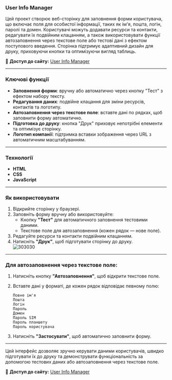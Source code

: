 
### User Info Manager  

Цей проект створює веб-сторінку для заповнення форми користувача, що включає поля для особистої інформації, таких як ім'я, пошта, логін, паролі та домен. Користувачі можуть додавати ресурси та контакти, редагувати їх подвійним клацанням, а також використовувати функції автозаповнення через текстове поле або тестові дані з ефектом поступового введення. Сторінка підтримує адаптивний дизайн для друку, приховуючи кнопки та оптимізуючи вигляд таблиць.  

🔗 **Доступ до сайту:** [User Info Manager](https://carbon6600.github.io/User-Info-Manager/)  

---  

### Ключові функції  

- **Заповнення форми**: вручну або автоматично через кнопку "Тест" з ефектом набору тексту.  
- **Редагування даних**: подвійне клацання для зміни ресурсів, контактів та логотипу.  
- **Автозаповнення через текстове поле**: вставте дані по рядках, щоб заповнити форму автоматично.  
- **Підготовка до друку**: кнопка "Друк" приховує непотрібні елементи та оптимізує сторінку.  
- **Логотип компанії**: підтримка вставки зображення через URL з автоматичним масштабуванням.  

---  

### Технології  

- **HTML**  
- **CSS**  
- **JavaScript**  

---  

### Як використовувати  

1. Відкрийте сторінку у браузері.  
2. Заповніть форму вручну або використовуйте:  
   - Кнопку **"Тест"** для автоматичного заповнення тестовими даними.  
   - Текстове поле для автозаповнення (кожен рядок — нове поле).  
3. Редагуйте ресурси та контакти подвійним клацанням.  
4. Натисніть **"Друк"**, щоб підготувати сторінку до друку.  
![303030](https://github.com/user-attachments/assets/80152121-7ab9-49e1-912a-d6ea05acba92)  

---  

### Для автозаповнення через текстове поле:  

1. Натисніть кнопку **"Автозаповнення"**, щоб відкрити текстове поле.  
2. Вставте дані у форматі, де кожен рядок відповідає певному полю:  

   ```
   Повне ім'я  
   Пошта  
   Логін  
   Пароль  
   Домен  
   Пароль SIM  
   Пароль планшету  
   Пароль користувача  
   ```

3. Натисніть **"Застосувати"**, щоб автоматично заповнити форму.  

---  

Цей інтерфейс дозволяє зручно керувати даними користувачів, швидко підготувати їх до друку та демонструвати функціональність за допомогою тестових даних або автозаповнення через текстове поле.  

🔗 **Доступ до сайту:** [User Info Manager](https://carbon6600.github.io/User-Info-Manager/)  

